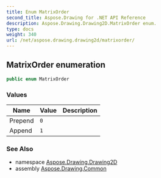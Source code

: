 ```yaml
---
title: Enum MatrixOrder
second_title: Aspose.Drawing for .NET API Reference
description: Aspose.Drawing.Drawing2D.MatrixOrder enum. 
type: docs
weight: 340
url: /net/aspose.drawing.drawing2d/matrixorder/
---
```

## MatrixOrder enumeration

```csharp
public enum MatrixOrder
```

### Values

| Name | Value | Description |
| --- | --- | --- |
| Prepend | `0` |  |
| Append | `1` |  |

### See Also

* namespace [Aspose.Drawing.Drawing2D](../../aspose.drawing.drawing2d/)
* assembly [Aspose.Drawing.Common](../../)


